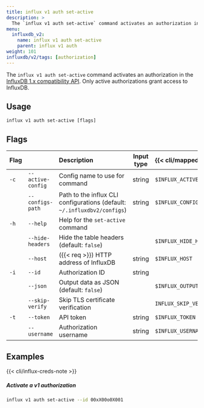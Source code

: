 ```yaml
---
title: influx v1 auth set-active
description: >
  The `influx v1 auth set-active` command activates an authorization in the InfluxDB 1.x compatibility API.
menu:
  influxdb_v2:
    name: influx v1 auth set-active
    parent: influx v1 auth
weight: 101
influxdb/v2/tags: [authorization]
---
```


The `influx v1 auth set-active` command activates an authorization in the [InfluxDB 1.x compatibility API](/influxdb/v2/reference/api/influxdb-1x/).
Only active authorizations grant access to InfluxDB.

## Usage
```
influx v1 auth set-active [flags]
```

## Flags
| Flag |                   | Description                                                              | Input type | {{< cli/mapped >}}      |
|:-----|:------------------|:-------------------------------------------------------------------------|:----------:|:------------------------|
| `-c` | `--active-config` | Config name to use for command                                           | string     | `$INFLUX_ACTIVE_CONFIG` |
|      | `--configs-path`  | Path to the influx CLI configurations (default: `~/.influxdbv2/configs`) | string     | `$INFLUX_CONFIGS_PATH`  |
| `-h` | `--help`          | Help for the `set-active` command                                        |            |                         |
|      | `--hide-headers`  | Hide the table headers (default: `false`)                                |            | `$INFLUX_HIDE_HEADERS`  |
|      | `--host`          | ({{< req >}}) HTTP address of InfluxDB                                   | string     | `$INFLUX_HOST`          |
| `-i` | `--id`            | Authorization ID                                                         | string     |                         |
|      | `--json`          | Output data as JSON (default: `false`)                                   |            | `$INFLUX_OUTPUT_JSON`   |
|      | `--skip-verify`   | Skip TLS certificate verification                                        |            | `INFLUX_SKIP_VERIFY`    |
| `-t` | `--token`         | API token                                                                | string     | `$INFLUX_TOKEN`         |
|      | `--username`      | Authorization username                                                   | string     | `$INFLUX_USERNAME`      |

## Examples

{{< cli/influx-creds-note >}}

##### Activate a v1 authorization
```sh
influx v1 auth set-active --id 00xX00o0X001
```
